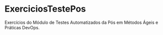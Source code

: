 # ExerciciosTestePos
Exercícios do Módulo de Testes Automatizados da Pós em Métodos Ágeis e Práticas DevOps.
